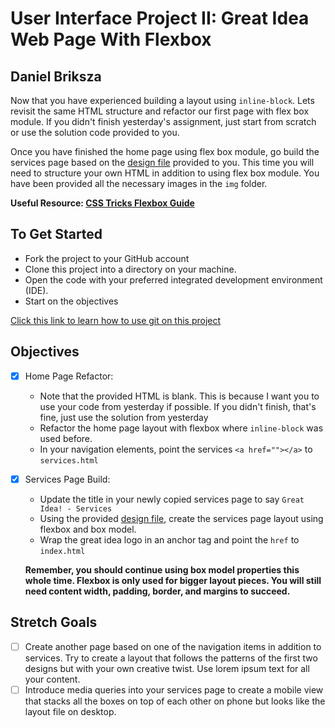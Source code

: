 # User Interface Project II: Great Idea Web Page With Flexbox
## Daniel Briksza

Now that you have experienced building a layout using `inline-block`.  Lets revisit the same HTML structure and refactor our first page with flex box module.  If you didn't finish yesterday's assignment, just start from scratch or use the solution code provided to you.

Once you have finished the home page using flex box module, go build the services page based on the [design file](design-files/services-desktop-design.png) provided to you.  This time you will need to structure your own HTML in addition to using flex box module.  You have been provided all the necessary images in the `img` folder.

**Useful Resource: [CSS Tricks Flexbox Guide](https://css-tricks.com/snippets/css/a-guide-to-flexbox/)**

## To Get Started

* Fork the project to your GitHub account
* Clone this project into a directory on your machine.
* Open the code with your preferred integrated development environment (IDE).
* Start on the objectives

[Click this link to learn how to use git on this project](https://youtu.be/8UQYTQzzNYM)  

## Objectives

* [X] Home Page Refactor:
  * Note that the provided HTML is blank.  This is because I want you to use your code from yesterday if possible.  If you didn't finish, that's fine, just use the solution from yesterday
  * Refactor the home page layout with flexbox where `inline-block` was used before.
  * In your navigation elements, point the services `<a href=""></a>` to `services.html`

* [X] Services Page Build:
  * Update the title in your newly copied services page to say `Great Idea! - Services`
  * Using the provided [design file](design-files/services-desktop-design.png), create the services page layout using flexbox and box model.
  * Wrap the great idea logo in an anchor tag and point the `href` to `index.html`
  
  **Remember, you should continue using box model properties this whole time.  Flexbox is only used for bigger layout pieces.  You will still need content width, padding, border, and margins to succeed.**

## Stretch Goals

* [ ] Create another page based on one of the navigation items in addition to services.  Try to create a layout that follows the patterns of the first two designs but with your own creative twist.  Use lorem ipsum text for all your content.
* [ ] Introduce media queries into your services page to create a mobile view that stacks all the boxes on top of each other on phone but looks like the layout file on desktop.